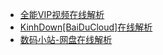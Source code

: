 
- [全能VIP视频在线解析](https://tool.yijingying.com/video/)
- [KinhDown[BaiDuCloud]在线解析](https://baidu.kinh.cc/)
- [数码小站-网盘在线解析](https://pan.shuma.ink/)

